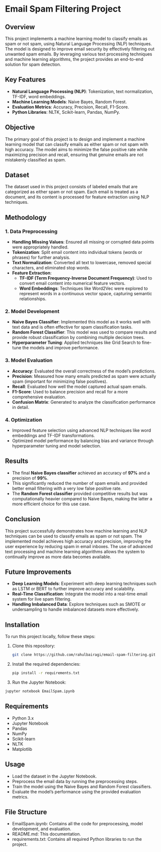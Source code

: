 # Email Spam Filtering Project

## Overview
This project implements a machine learning model to classify emails as spam or not spam, using Natural Language Processing (NLP) techniques. The model is designed to improve email security by effectively filtering out unwanted spam emails. By leveraging various text processing techniques and machine learning algorithms, the project provides an end-to-end solution for spam detection.

## Key Features
- **Natural Language Processing (NLP)**: Tokenization, text normalization, TF-IDF, word embeddings.
- **Machine Learning Models**: Naive Bayes, Random Forest.
- **Evaluation Metrics**: Accuracy, Precision, Recall, F1-Score.
- **Python Libraries**: NLTK, Scikit-learn, Pandas, NumPy.

## Objective
The primary goal of this project is to design and implement a machine learning model that can classify emails as either spam or not spam with high accuracy. The model aims to minimize the false positive rate while maximizing precision and recall, ensuring that genuine emails are not mistakenly classified as spam.

## Dataset
The dataset used in this project consists of labeled emails that are categorized as either spam or not spam. Each email is treated as a document, and its content is processed for feature extraction using NLP techniques.

## Methodology

### 1. **Data Preprocessing**
- **Handling Missing Values**: Ensured all missing or corrupted data points were appropriately handled.
- **Tokenization**: Split email content into individual tokens (words or phrases) for further analysis.
- **Text Normalization**: Converted all text to lowercase, removed special characters, and eliminated stop words.
- **Feature Extraction**:
  - **TF-IDF (Term Frequency-Inverse Document Frequency)**: Used to convert email content into numerical feature vectors.
  - **Word Embeddings**: Techniques like Word2Vec were explored to represent words in a continuous vector space, capturing semantic relationships.

### 2. **Model Development**
- **Naive Bayes Classifier**: Implemented this model as it works well with text data and is often effective for spam classification tasks.
- **Random Forest Classifier**: This model was used to compare results and provide robust classification by combining multiple decision trees.
- **Hyperparameter Tuning**: Applied techniques like Grid Search to fine-tune the models and improve performance.

### 3. **Model Evaluation**
- **Accuracy**: Evaluated the overall correctness of the model’s predictions.
- **Precision**: Measured how many emails predicted as spam were actually spam (important for minimizing false positives).
- **Recall**: Evaluated how well the model captured actual spam emails.
- **F1-Score**: Used to balance precision and recall for a more comprehensive evaluation.
- **Confusion Matrix**: Generated to analyze the classification performance in detail.

### 4. **Optimization**
- Improved feature selection using advanced NLP techniques like word embeddings and TF-IDF transformations.
- Optimized model performance by balancing bias and variance through hyperparameter tuning and model selection.

## Results
- The final **Naive Bayes classifier** achieved an accuracy of **97%** and a precision of **99%**.  
- This significantly reduced the number of spam emails and provided better email filtering with a very low false positive rate.
- The **Random Forest classifier** provided competitive results but was computationally heavier compared to Naive Bayes, making the latter a more efficient choice for this use case.

## Conclusion
This project successfully demonstrates how machine learning and NLP techniques can be used to classify emails as spam or not spam. The implemented model achieves high accuracy and precision, improving the user experience by reducing spam in email inboxes. The use of advanced text processing and machine learning algorithms allows the system to continually improve as more data becomes available.

## Future Improvements
- **Deep Learning Models**: Experiment with deep learning techniques such as LSTM or BERT to further improve accuracy and scalability.
- **Real-Time Classification**: Integrate the model into a real-time email system for live spam filtering.
- **Handling Imbalanced Data**: Explore techniques such as SMOTE or undersampling to handle imbalanced datasets more effectively.

## Installation

To run this project locally, follow these steps:

1. Clone this repository:
   ```bash
   git clone https://github.com/rahulbairagi/email-spam-filtering.git
   ```
2. Install the required dependencies:
   ```bash
   pip install -r requirements.txt
   ```
3. Run the Jupyter Notebook:
  ```bash
  jupyter notebook EmailSpam.ipynb
  ```

## Requirements
- Python 3.x
- Jupyter Notebook
- Pandas
- NumPy
- Scikit-learn
- NLTK
- Matplotlib
## Usage
- Load the dataset in the Jupyter Notebook.
- Preprocess the email data by running the preprocessing steps.
- Train the model using the Naive Bayes and Random Forest classifiers.
- Evaluate the model’s performance using the provided evaluation metrics.
## File Structure
- EmailSpam.ipynb: Contains all the code for preprocessing, model development, and evaluation.
- README.md: This documentation.
- requirements.txt: Contains all required Python libraries to run the project.
